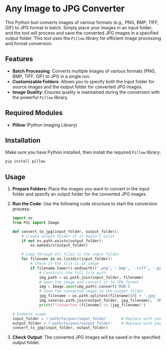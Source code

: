 
# Any Image to JPG Converter

This Python tool converts images of various formats (e.g., PNG, BMP, TIFF, GIF) to JPG format in batch. Simply place your images in an input folder, and the tool will process and save the converted JPG images in a specified output folder. This tool uses the `Pillow` library for efficient image processing and format conversion.

## Features
- **Batch Processing**: Converts multiple images of various formats (PNG, BMP, TIFF, GIF) to JPG in a single run.
- **Customizable Folders**: Allows you to specify both the input folder for source images and the output folder for converted JPG images.
- **Image Quality**: Ensures quality is maintained during the conversion with the powerful `Pillow` library.

## Required Modules
- **Pillow** (Python Imaging Library)

## Installation
Make sure you have Python installed, then install the required `Pillow` library:

```bash
pip install pillow
```

## Usage

1. **Prepare Folders**: Place the images you want to convert in the input folder and specify an output folder for the converted JPG images.
2. **Run the Code**: Use the following code structure to start the conversion process:

   ```python
   import os
   from PIL import Image

   def convert_to_jpg(input_folder, output_folder):
       # Create output folder if it doesn't exist
       if not os.path.exists(output_folder):
           os.makedirs(output_folder)

       # Loop through all files in the input folder
       for filename in os.listdir(input_folder):
           # Check if the file is an image
           if filename.lower().endswith(('.png', '.bmp', '.tiff', '.gif', '.jpeg', '.jpg')):
               # Construct the full file path
               img_path = os.path.join(input_folder, filename)
               # Open the image and convert it to JPG format
               img = Image.open(img_path).convert('RGB')
               # Save the converted image to the output folder
               jpg_filename = os.path.splitext(filename)[0] + '.jpg'
               img.save(os.path.join(output_folder, jpg_filename), 'JPEG')
               print(f"Converted {filename} to {jpg_filename}")

   # Example usage
   input_folder = r'path/to/your/input_folder'      # Replace with your input folder path
   output_folder = r'path/to/your/output_folder'    # Replace with your output folder path
   convert_to_jpg(input_folder, output_folder)
   ```

3. **Check Output**: The converted JPG images will be saved in the specified output folder.
